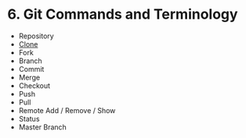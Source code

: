 # 6. Git Commands and Terminology

* Repository
* [Clone](./Commands/Clone.md)
* Fork
* Branch
* Commit
* Merge
* Checkout
* Push
* Pull 
* Remote Add / Remove / Show
* Status
* Master Branch


